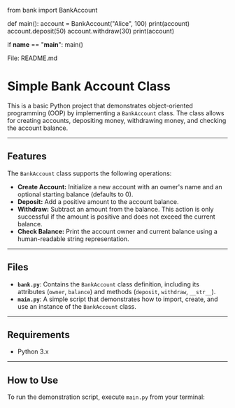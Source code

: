 from bank import BankAccount

def main():
    account = BankAccount("Alice", 100)
    print(account)
    account.deposit(50)
    account.withdraw(30)
    print(account)

if __name__ == "__main__":
    main()

File: README.md

# Simple Bank Account Class

This is a basic Python project that demonstrates object-oriented programming (OOP) by implementing a `BankAccount` class. The class allows for creating accounts, depositing money, withdrawing money, and checking the account balance.

---

## Features

The `BankAccount` class supports the following operations:

* **Create Account:** Initialize a new account with an owner's name and an optional starting balance (defaults to 0).
* **Deposit:** Add a positive amount to the account balance.
* **Withdraw:** Subtract an amount from the balance. This action is only successful if the amount is positive and does not exceed the current balance.
* **Check Balance:** Print the account owner and current balance using a human-readable string representation.

---

## Files

* **`bank.py`**: Contains the `BankAccount` class definition, including its attributes (`owner`, `balance`) and methods (`deposit`, `withdraw`, `__str__`).
* **`main.py`**: A simple script that demonstrates how to import, create, and use an instance of the `BankAccount` class.

---

## Requirements

* Python 3.x

---

##  How to Use

To run the demonstration script, execute `main.py` from your terminal:

